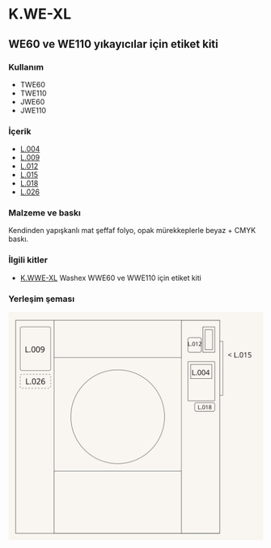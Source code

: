 # K.WE-XL
## WE60 ve WE110 yıkayıcılar için etiket kiti

### Kullanım

* TWE60
* TWE110
* JWE60
* JWE110

### İçerik

* [L.004](../label/L.004.md)
* [L.009](../label/L.009.md)
* [L.012](../label/L.012.md)
* [L.015](../label/L.015.md)
* [L.018](../label/L.018.md)
* [L.026](../label/L.026.md)

### Malzeme ve baskı

Kendinden yapışkanlı mat şeffaf folyo, opak mürekkeplerle beyaz + CMYK baskı.

### İlgili kitler

* [K.WWE-XL](K.WWE-XL.md) Washex WWE60 ve WWE110 için etiket kiti

### Yerleşim şeması

![K.WE-XL Yerleşim şeması](K.WE-XL.svg)
